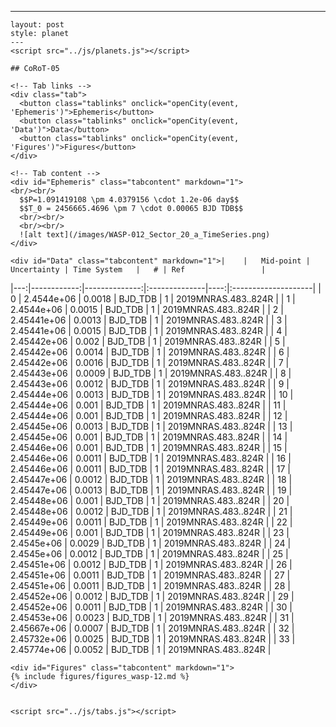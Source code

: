 ---
    layout: post
    style: planet
    ---
    <script src="../js/planets.js"></script> 

    ## CoRoT-05

    <!-- Tab links -->
    <div class="tab">
      <button class="tablinks" onclick="openCity(event, 'Ephemeris')">Ephemeris</button>
      <button class="tablinks" onclick="openCity(event, 'Data')">Data</button>
      <button class="tablinks" onclick="openCity(event, 'Figures')">Figures</button>
    </div>

    <!-- Tab content -->
    <div id="Ephemeris" class="tabcontent" markdown="1">
    <br/><br/>
      $$P=1.091419108 \pm 4.0379156 \cdot 1.2e-06 day$$
      $$T_0 = 2456665.4696 \pm 7 \cdot 0.00065 BJD TDB$$
      <br/><br/>
      <br/><br/>
      ![alt text](/images/WASP-012_Sector_20_a_TimeSeries.png)
    </div>

    <div id="Data" class="tabcontent" markdown="1">|    |   Mid-point |   Uncertainty | Time System   |   # | Ref                 |
|---:|------------:|--------------:|:--------------|----:|:--------------------|
|  0 | 2.4544e+06  |        0.0018 | BJD_TDB       |   1 | 2019MNRAS.483..824R |
|  1 | 2.4544e+06  |        0.0015 | BJD_TDB       |   1 | 2019MNRAS.483..824R |
|  2 | 2.45441e+06 |        0.0013 | BJD_TDB       |   1 | 2019MNRAS.483..824R |
|  3 | 2.45441e+06 |        0.0015 | BJD_TDB       |   1 | 2019MNRAS.483..824R |
|  4 | 2.45442e+06 |        0.002  | BJD_TDB       |   1 | 2019MNRAS.483..824R |
|  5 | 2.45442e+06 |        0.0014 | BJD_TDB       |   1 | 2019MNRAS.483..824R |
|  6 | 2.45442e+06 |        0.0016 | BJD_TDB       |   1 | 2019MNRAS.483..824R |
|  7 | 2.45443e+06 |        0.0009 | BJD_TDB       |   1 | 2019MNRAS.483..824R |
|  8 | 2.45443e+06 |        0.0012 | BJD_TDB       |   1 | 2019MNRAS.483..824R |
|  9 | 2.45444e+06 |        0.0013 | BJD_TDB       |   1 | 2019MNRAS.483..824R |
| 10 | 2.45444e+06 |        0.001  | BJD_TDB       |   1 | 2019MNRAS.483..824R |
| 11 | 2.45444e+06 |        0.001  | BJD_TDB       |   1 | 2019MNRAS.483..824R |
| 12 | 2.45445e+06 |        0.0013 | BJD_TDB       |   1 | 2019MNRAS.483..824R |
| 13 | 2.45445e+06 |        0.001  | BJD_TDB       |   1 | 2019MNRAS.483..824R |
| 14 | 2.45446e+06 |        0.001  | BJD_TDB       |   1 | 2019MNRAS.483..824R |
| 15 | 2.45446e+06 |        0.0011 | BJD_TDB       |   1 | 2019MNRAS.483..824R |
| 16 | 2.45446e+06 |        0.0011 | BJD_TDB       |   1 | 2019MNRAS.483..824R |
| 17 | 2.45447e+06 |        0.0012 | BJD_TDB       |   1 | 2019MNRAS.483..824R |
| 18 | 2.45447e+06 |        0.0013 | BJD_TDB       |   1 | 2019MNRAS.483..824R |
| 19 | 2.45448e+06 |        0.001  | BJD_TDB       |   1 | 2019MNRAS.483..824R |
| 20 | 2.45448e+06 |        0.0012 | BJD_TDB       |   1 | 2019MNRAS.483..824R |
| 21 | 2.45449e+06 |        0.0011 | BJD_TDB       |   1 | 2019MNRAS.483..824R |
| 22 | 2.45449e+06 |        0.001  | BJD_TDB       |   1 | 2019MNRAS.483..824R |
| 23 | 2.4545e+06  |        0.0029 | BJD_TDB       |   1 | 2019MNRAS.483..824R |
| 24 | 2.4545e+06  |        0.0012 | BJD_TDB       |   1 | 2019MNRAS.483..824R |
| 25 | 2.45451e+06 |        0.0012 | BJD_TDB       |   1 | 2019MNRAS.483..824R |
| 26 | 2.45451e+06 |        0.0011 | BJD_TDB       |   1 | 2019MNRAS.483..824R |
| 27 | 2.45451e+06 |        0.0011 | BJD_TDB       |   1 | 2019MNRAS.483..824R |
| 28 | 2.45452e+06 |        0.0012 | BJD_TDB       |   1 | 2019MNRAS.483..824R |
| 29 | 2.45452e+06 |        0.0011 | BJD_TDB       |   1 | 2019MNRAS.483..824R |
| 30 | 2.45453e+06 |        0.0023 | BJD_TDB       |   1 | 2019MNRAS.483..824R |
| 31 | 2.45667e+06 |        0.0007 | BJD_TDB       |   1 | 2019MNRAS.483..824R |
| 32 | 2.45732e+06 |        0.0025 | BJD_TDB       |   1 | 2019MNRAS.483..824R |
| 33 | 2.45774e+06 |        0.0052 | BJD_TDB       |   1 | 2019MNRAS.483..824R |
    </div> 
     
    <div id="Figures" class="tabcontent" markdown="1">
    {% include figures/figures_wasp-12.md %}
    </div>


    <script src="../js/tabs.js"></script> 

     